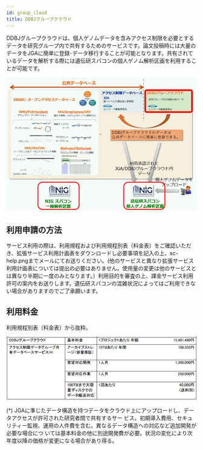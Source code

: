 ```yaml
---
id: group_cloud
title: DDBJグループクラウド
---
```



DDBJグループクラウドは、個人ゲノムデータを含みアクセス制限を必要とするデータを研究グループ内で共有するためのサービスです。論文投稿時には大量のデータをJGAに簡単に登録･データ移行することが可能となります。共有されているデータを解析する際には遺伝研スパコンの個人ゲノム解析区画を利用することが可能です。

![](ddbj_group_cloud.png)

 
## 利用申請の方法

 サービス利用の際は、利用規程および利用規程別表（料金表）をご確認いただき、拡張サービス利用計画表をダウンロードし必要事項を記入の上、sc-help.pngまでメールにてお送りください。(他のサービスと異なり拡張サービス利用計画表については提出の必要はありません。使用量の変更は他のサービスとは異なり半期に一度のみとなります。）利用目的を審査の上、課金サービス利用許可の案内をお送りします。遺伝研スパコンの混雑状況によってはご利用できない場合がありますのでご了承願います。

 
## 利用料金

利用規程別表（料金表）から抜粋。


![](ddbj_group_cloud_price_table.png)

 (*) JGAに準じたデータ構造を持つデータをクラウド上にアップロードし、データアクセスが許可された研究者間で共有するサー ビス。初期導入費用、セキュリティー監視、運用の人件費を含む。異なるデータ構造への対応など追加開発が必要な場合につ いては基本料金の他に別途開発費が必要。状況の変化により次年度以降の価格が変更になる場合があり得る。

 
